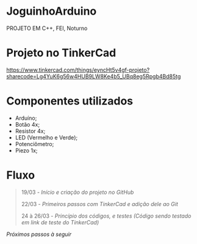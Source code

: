# JoguinhoArduino
PROJETO EM C++, FEI, Noturno

# Projeto no TinkerCad
https://www.tinkercad.com/things/eyncHt5v4gf-projeto?sharecode=Lg4YuK6g56w4HUB9LW8Ke4b5_UBq8eg5Rpgb4Bd85tg

# Componentes utilizados
- Arduíno;
- Botão 4x;
- Resistor 4x;
- LED (Vermelho e Verde);
- Potenciômetro;
- Piezo 1x;

# Fluxo
> 19/03 - _Início e criação do projeto no GitHub_
> 
> 22/03 - _Primeiros passos com TinkerCad e adição dele ao Git_
> 
> 24 à 26/03 - _Princípio dos códigos, e testes (Código sendo testado em link de teste do TinkerCad)_
> 
_Próximos passos à seguir_
